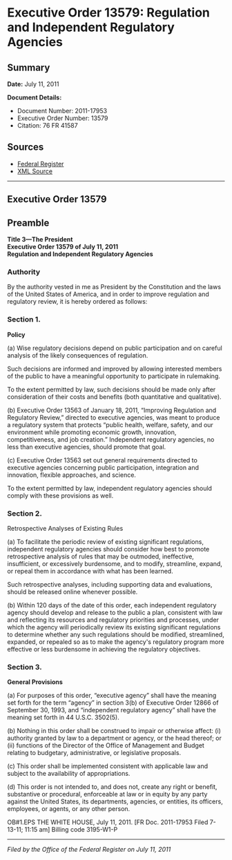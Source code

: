 # Executive Order 13579: Regulation and Independent Regulatory Agencies

## Summary

**Date:** July 11, 2011

**Document Details:**
- Document Number: 2011-17953
- Executive Order Number: 13579
- Citation: 76 FR 41587

## Sources
- [Federal Register](https://www.federalregister.gov/documents/2011/07/14/2011-17953/regulation-and-independent-regulatory-agencies)
- [XML Source](https://www.federalregister.gov/documents/full_text/xml/2011/07/14/2011-17953.xml)

---

## Executive Order 13579

## Preamble

**Title 3—The President**  
**Executive Order 13579 of July 11, 2011**  
**Regulation and Independent Regulatory Agencies**

### Authority

By the authority vested in me as President by the Constitution and the laws of the United States of America, and in order to improve regulation and regulatory review, it is hereby ordered as follows:
### Section 1.

**Policy**

(a) Wise regulatory decisions depend on public participation and on careful analysis of the likely consequences of regulation.

Such decisions are informed and improved by allowing interested members of the public to have a meaningful opportunity to participate in rulemaking.

To the extent permitted by law, such decisions should be made only after consideration of their costs and benefits (both quantitative and qualitative).

(b) Executive Order 13563 of January 18, 2011, “Improving Regulation and Regulatory Review,” directed to executive agencies, was meant to produce a regulatory system that protects “public health, welfare, safety, and our environment while promoting economic growth, innovation, competitiveness, and job creation.”  Independent regulatory agencies, no less than executive agencies, should promote that goal.

(c) Executive Order 13563 set out general requirements directed to executive agencies concerning public participation, integration and innovation, flexible approaches, and science.

To the extent permitted by law, independent regulatory agencies should comply with these provisions as well.
### Section 2.

Retrospective Analyses of Existing Rules 

(a) To facilitate the periodic review of existing significant regulations, independent regulatory agencies should consider how best to promote retrospective analysis of rules that may be outmoded, ineffective, insufficient, or excessively burdensome, and to modify, streamline, expand, or repeal them in accordance with what has been learned.

Such retrospective analyses, including supporting data and evaluations, should be released online whenever possible.

(b) Within 120 days of the date of this order, each independent regulatory agency should develop and release to the public a plan, consistent with law and reflecting its resources and regulatory priorities and processes, under which the agency will periodically review its existing significant regulations to determine whether any such regulations should be modified, streamlined, expanded, or repealed so as to make the agency's regulatory program more effective or less burdensome in achieving the regulatory objectives.
### Section 3.

**General Provisions**

(a) For purposes of this order, “executive agency” shall have the meaning set forth for the term “agency” in section 3(b) of Executive Order 12866 of September 30, 1993, and “independent regulatory agency” shall have the meaning set forth in 44 U.S.C. 3502(5).

(b) Nothing in this order shall be construed to impair or otherwise affect:
    (i) authority granted by law to a department or agency, or the head thereof; or
    (ii) functions of the Director of the Office of Management and Budget relating to budgetary, administrative, or legislative proposals.

(c) This order shall be implemented consistent with applicable law and subject to the availability of appropriations.

(d) This order is not intended to, and does not, create any right or benefit, substantive or procedural, enforceable at law or in equity by any party against the United States, its departments, agencies, or entities, its officers, employees, or agents, or any other person.

OB#1.EPS
THE WHITE HOUSE,
July 11, 2011.
[FR Doc. 2011-17953
Filed 7-13-11; 11:15 am]
Billing code 3195-W1-P

---

*Filed by the Office of the Federal Register on July 11, 2011*

